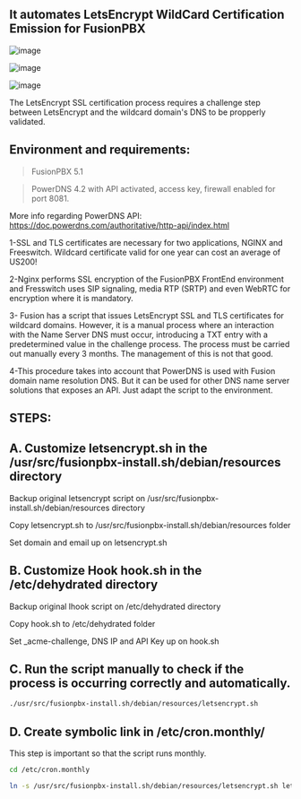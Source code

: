 ## It automates LetsEncrypt WildCard Certification Emission for FusionPBX

![image](https://github.com/inoutglobal/fusionpbxwilcardautomation/assets/47820627/91823d63-17d3-42ac-bdb9-28cb5a48f9c5)

![image](https://github.com/inoutglobal/fusionpbxwilcardautomation/assets/47820627/3b944639-a2c0-4b42-a762-81f072b04801)

![image](https://github.com/inoutglobal/fusionpbxwilcardautomation/assets/47820627/86dd880f-59ed-4f6b-82b3-393a6d3739ef)


The LetsEncrypt SSL certification process requires a challenge step between LetsEncrypt and the wildcard domain's DNS to be propperly validated.

## Environment and requirements:

> FusionPBX 5.1

> PowerDNS 4.2 with API activated, access key, firewall enabled for port 8081.

More info regarding PowerDNS API:  https://doc.powerdns.com/authoritative/http-api/index.html



1-SSL and TLS certificates are necessary for two applications, NGINX and Freeswitch. Wildcard certificate valid for one year can cost an average of US200!

2-Nginx performs SSL encryption of the FusionPBX FrontEnd environment and Fresswitch uses SIP signaling, media RTP (SRTP) and even WebRTC for encryption where it is mandatory.

3- Fusion has a script that issues LetsEncrypt SSL and TLS certificates for wildcard domains. However, it is a manual process where an interaction with the Name Server DNS must occur, introducing a TXT entry with a predetermined value in the challenge process. The process must be carried out manually every 3 months. The management of this is not that good.

4-This procedure takes into account that PowerDNS is used with Fusion domain name resolution DNS. But it can be used for other DNS name server solutions that exposes an API. Just adapt the script to the environment.

## STEPS:

## A. Customize letsencrypt.sh in the /usr/src/fusionpbx-install.sh/debian/resources directory

Backup original letsencrypt script on /usr/src/fusionpbx-install.sh/debian/resources directory

Copy letsencrypt.sh to /usr/src/fusionpbx-install.sh/debian/resources folder

Set domain and email up on letsencrypt.sh

## B. Customize Hook hook.sh in the /etc/dehydrated directory

Backup original lhook script on /etc/dehydrated directory

Copy hook.sh to /etc/dehydrated folder

Set _acme-challenge, DNS IP and API Key up on hook.sh

## C. Run the script manually to check if the process is occurring correctly and automatically.

```sh
./usr/src/fusionpbx-install.sh/debian/resources/letsencrypt.sh
```

## D. Create symbolic link in /etc/cron.monthly/

This step is important so that the script runs monthly.

```sh
cd /etc/cron.monthly

ln -s /usr/src/fusionpbx-install.sh/debian/resources/letsencrypt.sh letsencrypt
```

